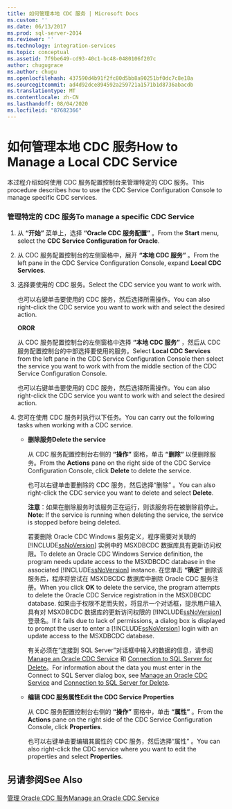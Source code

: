 ```yaml
---
title: 如何管理本地 CDC 服务 | Microsoft Docs
ms.custom: ''
ms.date: 06/13/2017
ms.prod: sql-server-2014
ms.reviewer: ''
ms.technology: integration-services
ms.topic: conceptual
ms.assetid: 7f9be649-cd93-40c1-bc48-0480106f207c
author: chugugrace
ms.author: chugu
ms.openlocfilehash: 437590d4b91f2fc80d5bb8a90251bf0dc7c8e18a
ms.sourcegitcommit: ad4d92dce894592a259721a1571b1d8736abacdb
ms.translationtype: MT
ms.contentlocale: zh-CN
ms.lasthandoff: 08/04/2020
ms.locfileid: "87682366"
---
```

# <a name="how-to-manage-a-local-cdc-service"></a><span data-ttu-id="556df-102">如何管理本地 CDC 服务</span><span class="sxs-lookup"><span data-stu-id="556df-102">How to Manage a Local CDC Service</span></span>
  <span data-ttu-id="556df-103">本过程介绍如何使用 CDC 服务配置控制台来管理特定的 CDC 服务。</span><span class="sxs-lookup"><span data-stu-id="556df-103">This procedure describes how to use the CDC Service Configuration Console to manage specific CDC services.</span></span>  
  
### <a name="to-manage-a-specific-cdc-service"></a><span data-ttu-id="556df-104">管理特定的 CDC 服务</span><span class="sxs-lookup"><span data-stu-id="556df-104">To manage a specific CDC Service</span></span>  
  
1.  <span data-ttu-id="556df-105">从 **“开始”** 菜单上，选择 **“Oracle CDC 服务配置”** 。</span><span class="sxs-lookup"><span data-stu-id="556df-105">From the **Start** menu, select the **CDC Service Configuration for Oracle**.</span></span>  
  
2.  <span data-ttu-id="556df-106">从 CDC 服务配置控制台的左侧窗格中，展开 **“本地 CDC 服务”** 。</span><span class="sxs-lookup"><span data-stu-id="556df-106">From the left pane in the CDC Service Configuration Console, expand **Local CDC Services**.</span></span>  
  
3.  <span data-ttu-id="556df-107">选择要使用的 CDC 服务。</span><span class="sxs-lookup"><span data-stu-id="556df-107">Select the CDC service you want to work with.</span></span>  
  
     <span data-ttu-id="556df-108">也可以右键单击要使用的 CDC 服务，然后选择所需操作。</span><span class="sxs-lookup"><span data-stu-id="556df-108">You can also right-click the CDC service you want to work with and select the desired action.</span></span>  
  
     <span data-ttu-id="556df-109">**OR**</span><span class="sxs-lookup"><span data-stu-id="556df-109">**OR**</span></span>  
  
     <span data-ttu-id="556df-110">从 CDC 服务配置控制台的左侧窗格中选择 **“本地 CDC 服务”** ，然后从 CDC 服务配置控制台的中部选择要使用的服务。</span><span class="sxs-lookup"><span data-stu-id="556df-110">Select **Local CDC Services** from the left pane in the CDC Service Configuration Console then select the service you want to work with from the middle section of the CDC Service Configuration Console.</span></span>  
  
     <span data-ttu-id="556df-111">也可以右键单击要使用的 CDC 服务，然后选择所需操作。</span><span class="sxs-lookup"><span data-stu-id="556df-111">You can also right-click the CDC service you want to work with and select the desired action.</span></span>  
  
4.  <span data-ttu-id="556df-112">您可在使用 CDC 服务时执行以下任务。</span><span class="sxs-lookup"><span data-stu-id="556df-112">You can carry out the following tasks when working with a CDC service.</span></span>  
  
    -   <span data-ttu-id="556df-113">**删除服务**</span><span class="sxs-lookup"><span data-stu-id="556df-113">**Delete the service**</span></span>  
  
         <span data-ttu-id="556df-114">从 CDC 服务配置控制台右侧的 **“操作”** 窗格，单击 **“删除”** 以便删除服务。</span><span class="sxs-lookup"><span data-stu-id="556df-114">From the **Actions** pane on the right side of the CDC Service Configuration Console, click **Delete** to delete the service.</span></span>  
  
         <span data-ttu-id="556df-115">也可以右键单击要删除的 CDC 服务，然后选择“删除”  。</span><span class="sxs-lookup"><span data-stu-id="556df-115">You can also right-click the CDC service you want to delete and select **Delete**.</span></span>  
  
         <span data-ttu-id="556df-116">**注意**：如果在删除服务时该服务正在运行，则该服务将在被删除前停止。</span><span class="sxs-lookup"><span data-stu-id="556df-116">**Note**: If the service is running when deleting the service, the service is stopped before being deleted.</span></span>  
  
         <span data-ttu-id="556df-117">若要删除 Oracle CDC Windows 服务定义，程序需要对关联的 [!INCLUDE[ssNoVersion](../../includes/ssnoversion-md.md)] 实例中的 MSXDBCDC 数据库具有更新访问权限。</span><span class="sxs-lookup"><span data-stu-id="556df-117">To delete an Oracle CDC Windows Service definition, the program needs update access to the MSXDBCDC database in the associated [!INCLUDE[ssNoVersion](../../includes/ssnoversion-md.md)] instance.</span></span> <span data-ttu-id="556df-118">在您单击 **“确定”** 删除该服务后，程序将尝试在 MSXDBCDC 数据库中删除 Oracle CDC 服务注册。</span><span class="sxs-lookup"><span data-stu-id="556df-118">When you click **OK** to delete the service, the program attempts to delete the Oracle CDC Service registration in the MSXDBCDC database.</span></span> <span data-ttu-id="556df-119">如果由于权限不足而失败，将显示一个对话框，提示用户输入具有对 MSXDBCDC 数据库的更新访问权限的 [!INCLUDE[ssNoVersion](../../includes/ssnoversion-md.md)] 登录名。</span><span class="sxs-lookup"><span data-stu-id="556df-119">If it fails due to lack of permissions, a dialog box is displayed to prompt the user to enter a [!INCLUDE[ssNoVersion](../../includes/ssnoversion-md.md)] login with an update access to the MSXDBCDC database.</span></span>  
  
         <span data-ttu-id="556df-120">有关必须在“连接到 SQL Server”对话框中输入的数据的信息，请参阅 [Manage an Oracle CDC Service](manage-an-oracle-cdc-service.md) 和 [Connection to SQL Server for Delete](connection-to-sql-server-for-delete.md)。</span><span class="sxs-lookup"><span data-stu-id="556df-120">For information about the data you must enter in the Connect to SQL Server dialog box, see [Manage an Oracle CDC Service](manage-an-oracle-cdc-service.md) and [Connection to SQL Server for Delete](connection-to-sql-server-for-delete.md).</span></span>  
  
    -   <span data-ttu-id="556df-121">**编辑 CDC 服务属性**</span><span class="sxs-lookup"><span data-stu-id="556df-121">**Edit the CDC Service Properties**</span></span>  
  
         <span data-ttu-id="556df-122">从 CDC 服务配置控制台右侧的 **“操作”** 窗格中，单击 **“属性”** 。</span><span class="sxs-lookup"><span data-stu-id="556df-122">From the **Actions** pane on the right side of the CDC Service Configuration Console, click **Properties**.</span></span>  
  
         <span data-ttu-id="556df-123">也可以右键单击要编辑其属性的 CDC 服务，然后选择“属性”  。</span><span class="sxs-lookup"><span data-stu-id="556df-123">You can also right-click the CDC service where you want to edit the properties and select **Properties**.</span></span>  
  
## <a name="see-also"></a><span data-ttu-id="556df-124">另请参阅</span><span class="sxs-lookup"><span data-stu-id="556df-124">See Also</span></span>  
 [<span data-ttu-id="556df-125">管理 Oracle CDC 服务</span><span class="sxs-lookup"><span data-stu-id="556df-125">Manage an Oracle CDC Service</span></span>](manage-an-oracle-cdc-service.md)  
  
  
